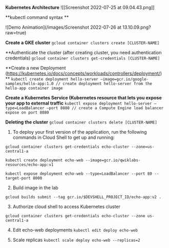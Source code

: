 **Kubernetes Architecture**
![[Screenshot 2022-07-25 at 09.04.43.png]]

**kubectl command syntax **

![Demo Animation](/images/Screenshot 2022-07-26 at 13.10.09.png?raw=true)

**Create a GKE cluster**
`gcloud container clusters create [CLUSTER-NAME]` 

**Authenticate the cluster (after creating cluster, you need authentication credentials) 
`gcloud container clusters get-credentials [CLUSTER-NAME]`

**Create a new Deployment (https://kubernetes.io/docs/concepts/workloads/controllers/deployment/) **
`kubectl create deployment hello-server —image=gcr.io/google-samples/hello-app:1.0 // create deployment hello-server from the hello-app container image`

**Create a Kubernetes Service (Kubernetes resource that lets you expose your app to external traffic**
`kubectl expose deployment hello-server —type=LoadBalancer —port 8080 // create a Compute Engine load balancer expose on port 8080` 

**Deleting the cluster**
`gcloud container clusters delete [CLUSTER-NAME]` 


1. To deploy your first version of the application, run the following commands in Cloud Shell to get up and running:

`gcloud container clusters get-credentials echo-cluster --zone=us-central1-a`

`kubectl create deployment echo-web --image=gcr.io/qwiklabs-resources/echo-app:v1`

`kubectl expose deployment echo-web --type=LoadBalancer --port 80 --target-port 8000`

2. Build image in the lab

`gcloud builds submit --tag gcr.io/$DEVSHELL_PROJECT_ID/echo-app:v2 .`

3. Authorize cloud shell to access Kubernetes cluster

`gcloud container clusters get-credentials echo-cluster --zone us-central1-a`

4. Edit echo-web deployments
`kubectl edit deploy echo-web`

5. Scale replicas
`kubectl scale deploy echo-web --replicas=2`
